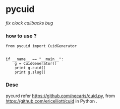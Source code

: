 # pycuid

*fix clock callbacks bug*

### how to use ?

```
from pycuid import CuidGenerator


if __name__ == "__main__":
    g = CuidGenerator()
    print g.cuid()
    print g.slug()

```

### Desc

pycurd refer https://github.com/necaris/cuid.py, from https://github.com/ericelliott/cuid in Python .
